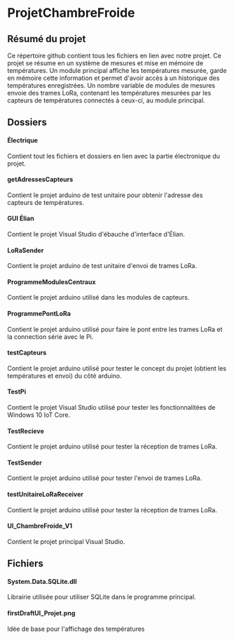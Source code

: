 # ProjetChambreFroide
## Résumé du projet
Ce répertoire github contient tous les fichiers en lien avec notre projet. Ce projet se résume en un système de mesures et mise en mémoire de températures. Un module principal affiche les températures mesurée, garde en mémoire cette information et permet d'avoir accès à un historique des températures enregistrées. Un nombre variable de modules de mesures envoie des trames LoRa, contenant les températures mesurées par les capteurs de températures connectés à ceux-ci, au module principal.

## Dossiers
#### Électrique
Contient tout les fichiers et dossiers en lien avec la partie électronique du projet.

#### getAdressesCapteurs
Contient le projet arduino de test unitaire pour obtenir l'adresse des capteurs de températures.

#### GUI Élian
Contient le projet Visual Studio d'ébauche d'interface d'Élian.

#### LoRaSender
Contient le projet arduino de test unitaire d'envoi de trames LoRa.

#### ProgrammeModulesCentraux
Contient le projet arduino utilisé dans les modules de capteurs.

#### ProgrammePontLoRa
Contient le projet arduino utilisé pour faire le pont entre les trames LoRa et la connection série avec le Pi.

#### testCapteurs
Contient le projet arduino utilisé pour tester le concept du projet (obtient les températures et envoi) du côté arduino.

#### TestPi
Contient le projet Visual Studio utilisé pour tester les fonctionnalitées de Windows 10 IoT Core.

#### TestRecieve
Contient le projet arduino utilisé pour tester la réception de trames LoRa.

#### TestSender
Contient le projet arduino utilisé pour tester l'envoi de trames LoRa.

#### testUnitaireLoRaReceiver
Contient le projet arduino utilisé pour tester la réception de trames LoRa.

#### UI_ChambreFroide_V1
Contient le projet principal Visual Studio.

## Fichiers
#### System.Data.SQLite.dll
Librairie utilisée pour utiliser SQLite dans le programme principal.

#### firstDraftUI_Projet.png
Idée de base pour l'affichage des températures
